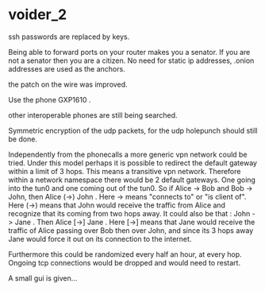 # voider_2

ssh passwords are replaced by keys.

Being able to forward ports on your router makes you a senator.
If you are not a senator then you are a citizen.
No need for static ip addresses, .onion addresses are used as the 
anchors.

the patch on the wire was improved.

Use the phone GXP1610 .

other interoperable phones are still being searched. 

Symmetric encryption of the udp packets, for the udp holepunch should still be done.



Independently from the phonecalls a more generic vpn network could be tried.
Under this model perhaps it is possible to redirect the default gateway within a limit
of 3 hops. This means a transitive vpn network. Therefore within a network namespace there would be 2 default gateways.
One going into the tun0 and one coming out of the tun0.
So if Alice -> Bob and Bob -> John, then Alice (->) John .
Here -> means "connects to" or "is client of".
Here (->) means that John would receive the traffic from Alice and recognize that its coming from two hops away.
It could also be that : John -> Jane . Then Alice [->] Jane .
Here [->] means that Jane would receive the traffic of Alice passing over Bob then over John, and since its 3 hops away 
Jane would force it out on its connection to the internet.

Furthermore this could be randomized every half an hour, at every hop.
Ongoing tcp connections would be dropped and would need to restart.

A small gui is given...
